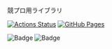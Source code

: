 競プロ用ライブラリ

[![Actions Status](https://github.com/bayashi-cl/byslib/workflows/verify/badge.svg)](https://github.com/bayashi-cl/byslib/actions)
[![GitHub Pages](https://img.shields.io/static/v1?label=GitHub+Pages&message=+&color=brightgreen&logo=github)](https://bayashi-cl.github.io/byslib/)

![Badge](https://cp-logo.vercel.app/atcoder/bayashi_cl)
![Badge](https://cp-logo.vercel.app/codeforces/bayashi_cl)
